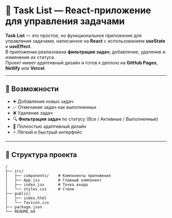 # 📝 Task List — React-приложение для управления задачами

**Task List** — это простое, но функциональное приложение для управления задачами, написанное на **React** с использованием **useState** и **useEffect**.  
В приложении реализована **фильтрация задач**, добавление, удаление и изменение их статуса.  
Проект имеет адаптивный дизайн и готов к деплою на **GitHub Pages**, **Netlify** или **Vercel**.

---

## 🚀 Возможности

- ➕ Добавление новых задач
- ✅ Отмечание задач как выполненных
- ❌ Удаление задач
- 🔍 **Фильтрация задач** по статусу (Все / Активные / Выполненные)
- 📱 Полностью адаптивный дизайн
- ⚡ Лёгкий и быстрый интерфейс

---

## 📂 Структура проекта

```plaintext
/
├── src/
│   ├── components/    # Компоненты приложения
│   ├── App.jsx        # Главный компонент
│   ├── index.jsx      # Точка входа
│   └── styles.css     # Стили
├── public/
│   ├── index.html
│   └── favicon.ico
├── package.json
└── README.md
